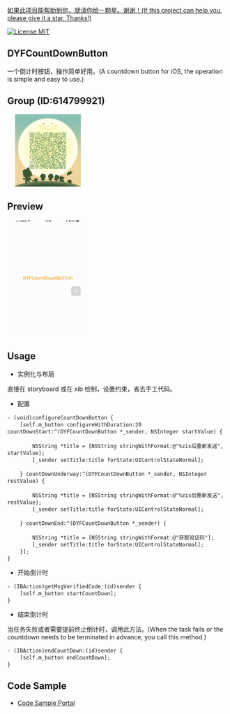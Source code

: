 [如果此项目能帮助到你，就请你给一颗星。谢谢！(If this project can help you, please give it a star. Thanks!)](https://github.com/chenxing640/DYFCountDownButton)

[![License MIT](https://img.shields.io/badge/license-MIT-green.svg?style=flat)](LICENSE)&nbsp;

## DYFCountDownButton

一个倒计时按钮，操作简单好用。(A countdown button for iOS, the operation is simple and easy to use.)

## Group (ID:614799921)

<div align=left>
&emsp; <img src="https://github.com/chenxing640/DYFCountDownButton/raw/master/images/g614799921.jpg" width="30%" />
</div>

## Preview

<div align=left>
&emsp; <img src="https://github.com/chenxing640/DYFCountDownButton/raw/master/images/CountDownButtonPreview.gif" width="30%" />
</div>

## Usage

- 实例化与布局

直接在 storyboard 或在 xib 绘制，设置约束，省去手工代码。

- 配置

```ObjC
- (void)configureCountDownButton {
    [self.m_button configureWithDuration:20 countDownStart:^(DYFCountDownButton *_sender, NSInteger startValue) {

        NSString *title = [NSString stringWithFormat:@"%zis后重新发送", startValue];
        [_sender setTitle:title forState:UIControlStateNormal];

    } countDownUnderway:^(DYFCountDownButton *_sender, NSInteger restValue) {

        NSString *title = [NSString stringWithFormat:@"%zis后重新发送", restValue];
        [_sender setTitle:title forState:UIControlStateNormal];

    } countDownEnd:^(DYFCountDownButton *_sender) {

        NSString *title = [NSString stringWithFormat:@"获取验证码"];
        [_sender setTitle:title forState:UIControlStateNormal];
    }];
}
```

- 开始倒计时

```ObjC
- (IBAction)getMsgVerifiedCode:(id)sender {
    [self.m_button startCountDown];
}
```

- 结束倒计时

当任务失败或者需要提前终止倒计时，调用此方法。(When the task fails or the countdown needs to be terminated in advance, you call this method.)

```ObjC
- (IBAction)endCountDown:(id)sender {
    [self.m_button endCountDown];
}
```

## Code Sample

- [Code Sample Portal](https://github.com/chenxing640/DYFCountDownButton/blob/master/Basic%20Files/ViewController.m)
